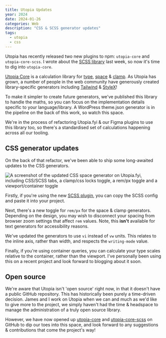 ```yaml
---
title: Utopia Updates
year: 2024
date: 2024-01-26
categories: Web
description: "CSS & SCSS generator updates"
tags:
  - utopia
  - css
---
```


Utopia has recently released two new plugins to npm: `utopia-core` and `utopia-core-scss`. I wrote about the [SCSS library](https://utopia.fyi/blog/utopia-core-scss) last week, so now it's time to dig into `utopia-core`.

[Utopia Core](https://github.com/trys/utopia-core) is a calculation library for [type](https://utopia.fyi/type/calculator/), [space](https://utopia.fyi/space/calculator/) & [clamp](https://utopia.fyi/clamp/calculator/). As Utopia has grown, a number of people in the web community have generously created library-specific generators including [Tailwind](https://github.com/domchristie/tailwind-utopia) & [StyleX](https://github.com/facebook/stylex/tree/main/apps/nextjs-example/app)!

To make it simpler to create future generators, we've published this library to handle the maths, so you can focus on the implementation details specific to your language/library. A WordPress theme.json generator is in the pipeline on the back of this work, so watch this space.

We're in the process of refactoring Utopia.fyi & our Figma plugins to use this library too, so there's a standardised set of calculations happening across all our tooling.

## CSS generator updates

On the back of that refactor, we've been able to ship some long-awaited updates to the CSS generators.

![A screenshot of the updated CSS space generator on Utopia.fyi, including CSS/SCSS tabs, a clamp/css locks toggle, a rem/px toggle and a viewport/container toggle](/images/blog/utopia-generator.jpg)

Firstly, if you're using the new [SCSS plugin](https://www.npmjs.com/package/utopia-core-scss), you can copy the SCSS config and paste it into your project.

Next, there's a new toggle for `rem/px` for the space & clamp generators. Depending on the design, you may wish to disconnect your spacing from browser zoom settings that affect `rem` values. Note, this **isn't** available for text generators for accessibility reasons.

We've updated the generators to use `vi` instead of `vw` units. This relates to the inline axis, rather than width, and respects the `writing-mode` value.

Finally, if you're using container queries, you can calculate your type scales relative to the container, rather than the viewport. I've personally been using this on a recent project and look forward to blogging about it soon.

## Open source

We're aware that Utopia isn't 'open source' right now, in that it doesn't have a public GitHub repository. This has historically been purely a time-driven decision. James and I work on Utopia when we can and much as we'd like to give more to the project, we simply haven't had the time & headspace to manage the administration of a truly open source library.

However, we have now opened up [utopia-core](https://github.com/trys/utopia-core) and [utopia-core-scss](https://github.com/trys/utopia-core-scss) on GitHub to dip our toes into this space, and look forward to any suggestions & contributions that come the project's way!
